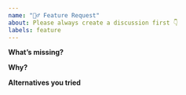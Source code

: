 ```yaml
---
name: "🧚‍♂️ Feature Request"
about: Please always create a discussion first 👇
labels: feature
---
```


<!-- Please replace all placeholders such as this below -->

**What’s missing?**

<!-- Describe your feature idea  -->

**Why?**

<!-- Describe the problem you are facing -->

**Alternatives you tried**

<!-- Describe the workarounds you tried so far and how they worked for you -->
